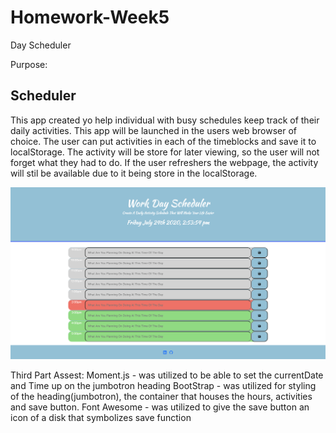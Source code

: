 # Homework-Week5
Day Scheduler

Purpose:
<h2>Scheduler</h2>

This app created yo help individual with busy schedules keep track of their daily activities.
This app will be launched in the users web browser of choice. 
The user can put activities in each of the timeblocks and save it to localStorage.
The activity will be store for later viewing, so the user will not forget what they had to do.
If the user refreshers the webpage, the activity will stil be available due to it being store in the localStorage.

<img src='image/Work Day Scheduler.png' alt='Daily Activity Scheduler Application'>

Third Part Assest:
Moment.js - was utilized to be able to set the currentDate and Time up on the jumbotron heading
BootStrap - was utilized for styling of the heading(jumbotron), the container that houses the hours, activities and save button.
Font Awesome - was utilized to give the save button an icon of a disk that symbolizes save function
